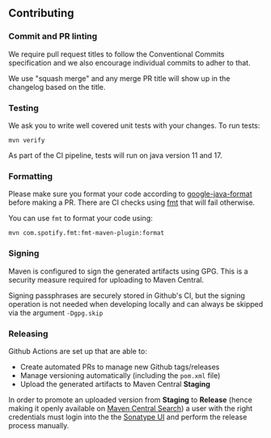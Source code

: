 ## Contributing

### Commit and PR linting
We require pull request titles to follow the Conventional Commits specification and we also encourage individual commits to adher to that.

We use "squash merge" and any merge PR title will show up in the changelog based on the title.

### Testing
We ask you to write well covered unit tests with your changes. To run tests:
```shell
mvn verify
```
As part of the CI pipeline, tests will run on java version 11 and 17.

### Formatting

Please make sure you format your code according to [google-java-format](https://github.com/google/google-java-format) before making a PR. 
There are CI checks using [fmt](https://github.com/spotify/fmt-maven-plugin) that will fail otherwise.

You can use `fmt` to format your code using:
```shell
mvn com.spotify.fmt:fmt-maven-plugin:format
```

### Signing
Maven is configured to sign the generated artifacts using GPG. This is a security measure required for uploading to Maven Central.

Signing passphrases are securely stored in Github's CI, but the signing operation is not needed when developing locally and can always
be skipped via the argument `-Dgpg.skip`

### Releasing
Github Actions are set up that are able to:
- Create automated PRs to manage new Github tags/releases
- Manage versioning automatically (including the `pom.xml` file)
- Upload the generated artifacts to Maven Central **Staging**

In order to promote an uploaded version from **Staging** to **Release** (hence making it openly available on [Maven Central Search](https://central.sonatype.com/)) a user with the right credentials must login into the the [Sonatype UI](https://oss.sonatype.org/#welcome) and perform the release process manually.
